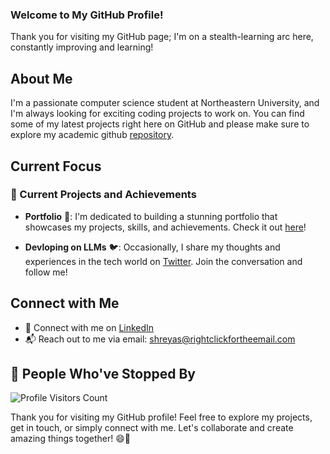 ### Welcome to My GitHub Profile!

Thank you for visiting my GitHub page; I'm on a stealth-learning arc here, constantly improving and learning!

## About Me
I'm a passionate computer science student at Northeastern University, and I'm always looking for exciting coding projects to work on. You can find some of my latest projects right here on GitHub and please make sure to explore my academic github [repository](https://github.com/sreedhar-shreyas).

## Current Focus
### 🌟 Current Projects and Achievements

- **Portfolio** 📂: I'm dedicated to building a stunning portfolio that showcases my projects, skills, and achievements. Check it out [here](https://shreyas-sreedhar.com)!

- **Devloping on LLMs** 🐦: Occasionally, I share my thoughts and experiences in the tech world on [Twitter](https://twitter.com/imnotshreyas). Join the conversation and follow me!




## Connect with Me
- 🔗 Connect with me on [LinkedIn](https://www.linkedin.com/in/shreyas-sreedhar/)
- 📬 Reach out to me via email: [shreyas@rightclickfortheemail.com](mailto:shreyas.sreedhar@gmail.com)

## 🫡 People Who've Stopped By
![Profile Visitors Count](https://profile-counter.glitch.me/shreyas-sreedhar/count.svg)

Thank you for visiting my GitHub profile! Feel free to explore my projects, get in touch, or simply connect with me. Let's collaborate and create amazing things together! 😄🚀
